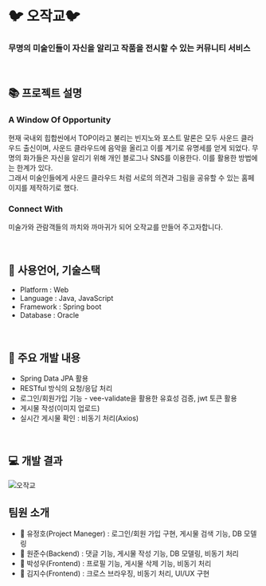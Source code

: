 # :bird: 오작교:bird:
### 무명의 미술인들이 자신을 알리고 작품을 전시할 수 있는 커뮤니티 서비스

<br>

## 📚 프로젝트 설명
### <strong> A Window Of Opportunity <br> </strong>
현재 국내외 힙합씬에서 TOP이라고 불리는 빈지노와 포스트 말론은 모두 사운드 클라우드 출신이며, 사운드 클라우드에 음악을 올리고 이를 계기로 유명세를 얻게 되었다.
무명의 화가들은 자신을 알리기 위해 개인 블로그나 SNS를 이용한다. 이를 활용한 방법에는 한계가 있다.  
그래서 미술인들에게 사운드 클라우드 처럼 서로의 의견과 그림을 공유할 수 있는 홈페이지를 제작하기로 했다.

### <strong> Connect With<br>  </strong>
미술가와 관람객들의 까치와 까마귀가 되어 오작교를 만들어 주고자합니다.

<br>

## 📝 사용언어, 기술스택
- Platform : Web
- Language : Java, JavaScript
- Framework : Spring boot
- Database : Oracle
<br>

## :hammer: 주요 개발 내용
- Spring Data JPA 활용
- RESTful 방식의 요청/응답 처리
- 로그인/회원가입 기능 - vee-validate을 활용한 유효성 검증, jwt 토큰 활용
- 게시물 작성(이미지 업로드)
- 실시간 게시물 확인 : 비동기 처리(Axios)  
<br>

## :computer: 개발 결과
![오작교](https://user-images.githubusercontent.com/68256369/103985224-e6f5a000-51cb-11eb-9e38-6290ac21baba.png)

## 팀원 소개
- :japanese_goblin: 유정호(Project Maneger) : 로그인/회원 가입 구현, 게시물 검색 기능, DB 모델링 
- :boy: 원준수(Backend) : 댓글 기능, 게시물 작성 기능, DB 모델링, 비동기 처리
- :man: 박성우(Frontend) : 프로필 기능, 게시물 삭제 기능, 비동기 처리
- :girl: 김지수(Frontend) : 크로스 브라우징, 비동기 처리, UI/UX 구현 

